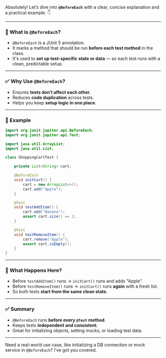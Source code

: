 Absolutely! Let’s dive into **`@BeforeEach`** with a clear, concise explanation and a practical example. 👇

---

### 🔹 What is `@BeforeEach`?

- `@BeforeEach` is a JUnit 5 annotation.
- It marks a method that should be run **before each test method** in the class.
- It's used to **set up test-specific state or data** — so each test runs with a clean, predictable setup.

---

### ✅ Why Use `@BeforeEach`?

- Ensures **tests don’t affect each other**.
- Reduces **code duplication** across tests.
- Helps you keep **setup logic in one place**.

---

### 🧪 Example

```java
import org.junit.jupiter.api.BeforeEach;
import org.junit.jupiter.api.Test;

import java.util.ArrayList;
import java.util.List;

class ShoppingCartTest {

    private List<String> cart;

    @BeforeEach
    void initCart() {
        cart = new ArrayList<>();
        cart.add("Apple");
    }

    @Test
    void testAddItem() {
        cart.add("Banana");
        assert cart.size() == 2;
    }

    @Test
    void testRemoveItem() {
        cart.remove("Apple");
        assert cart.isEmpty();
    }
}
```

---

### 🧠 What Happens Here?

- Before `testAddItem()` runs → `initCart()` runs and adds "Apple".
- Before `testRemoveItem()` runs → `initCart()` runs **again** with a fresh list.
- So both tests **start from the same clean state**.

---

### ✅ Summary

- `@BeforeEach` runs **before every `@Test` method**.
- Keeps tests **independent and consistent**.
- Great for initializing objects, setting mocks, or loading test data.

---

Need a real-world use case, like initializing a DB connection or mock service in `@BeforeEach`? I’ve got you covered.
